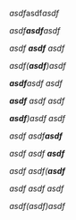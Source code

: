 *asdf*asdf*asdf*

*asdf**asdf**asdf*

*asdf **asdf** asdf*

*asdf(**asdf**)asdf*

***asdf**asdf asdf*

***asdf** asdf asdf*

***asdf**)asdf asdf*

*asdf asdf**asdf***

*asdf asdf **asdf***

*asdf asdf(**asdf***

*asdf *asdf* asdf*

*asdf(*asdf*)asdf*